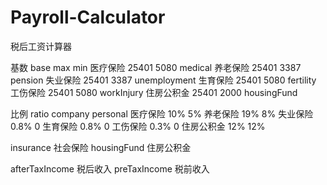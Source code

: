 # Payroll-Calculator
税后工资计算器

基数 base max min
医疗保险 25401 5080 medical
养老保险 25401 3387 pension
失业保险 25401 3387 unemployment
生育保险 25401 5080 fertility
工伤保险 25401 5080 workInjury
住房公积金 25401 2000 housingFund

比例 ratio company personal
医疗保险 10% 5%
养老保险 19% 8%
失业保险 0.8% 0
生育保险 0.8% 0
工伤保险 0.3% 0
住房公积金 12% 12%

insurance 社会保险
housingFund 住房公积金

afterTaxIncome 税后收入
preTaxIncome 税前收入

